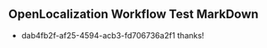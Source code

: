## OpenLocalization Workflow Test MarkDown
* dab4fb2f-af25-4594-acb3-fd706736a2f1 
thanks!<!--HONumber=Mar16_HO2-->
